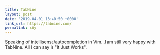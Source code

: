```yaml
---
title: TabNine
layout: post
date: '2019-04-01 13:40:50 +0000'
link_url: https://tabnine.com/
permalink: s8y
---
```

Speaking of intellisense/autocompletion in Vim...I am still very happy with TabNine.  All I can say is "It Just Works".
